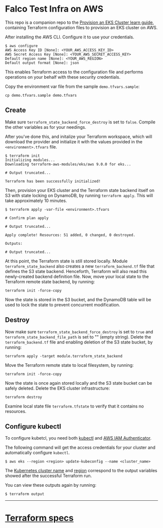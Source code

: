 # Falco Test Infra on AWS

This repo is a companion repo to the [Provision an EKS Cluster learn guide](https://learn.hashicorp.com/terraform/kubernetes/provision-eks-cluster), containing
Terraform configuration files to provision an EKS cluster on AWS.

After installing the AWS CLI. Configure it to use your credentials.

```shell
$ aws configure
AWS Access Key ID [None]: <YOUR_AWS_ACCESS_KEY_ID>
AWS Secret Access Key [None]: <YOUR_AWS_SECRET_ACCESS_KEY>
Default region name [None]: <YOUR_AWS_REGION>
Default output format [None]: json
```

This enables Terraform access to the configuration file and performs operations on your behalf with these security credentials.

Copy the environment var file from the sample `demo.tfvars.sample`:

```shell
cp demo.tfvars.sample demo.tfvars
```

## Create

Make sure `terraform_state_backend_force_destroy` is set to `false`. Compile the other variables as for your needings.

After you've done this,  and initalize your Terraform workspace, which will download the provider and initialize it with the values provided in the `<environment>.tfvars` file.

```shell
$ terraform init
Initializing modules...
Downloading terraform-aws-modules/eks/aws 9.0.0 for eks...

# Output truncated...

Terraform has been successfully initialized!
```

Then, provision your EKS cluster and the Terraform state backend itself on S3 with state locking on DynamoDB, by running `terraform apply`. This will 
take approximately 10 minutes.

```shell
$ terraform apply -var-file <environment>.tfvars

# Confirm plan apply

# Output truncated...

Apply complete! Resources: 51 added, 0 changed, 0 destroyed.

Outputs:

# Output truncated...
```

At this point, the Terraform state is still stored locally.
Module `terraform_state_backend` also creates a new `terraform_backend.tf` file that defines the S3 state backend.
Henceforth, Terraform will also read this newly-created backend definition file.
Now, move your local state to the Terraform remote state backend, by running:

```
terraform init -force-copy
```

Now the state is stored in the S3 bucket, and the DynamoDB table will be used to lock the state to prevent concurrent modification.

## Destroy

Now make sure `terraform_state_backend_force_destroy` is set to `true` and `terraform_state_backend_file_path` is set to "" (empty string).
Delete the `terraform_backend.tf` file and enabling deletion of the S3 state bucket, by running:

```
terraform apply -target module.terraform_state_backend
```

Move the Terraform remote state to local filesystem, by running:

```
terraform init -force-copy
```

Now the state is once again stored locally and the S3 state bucket can be safely deleted.
Delete the EKS cluster infrastructure:

```
terraform destroy
```

Examine local state file `terraform.tfstate` to verify that it contains no resources.

## Configure kubectl

To configure kubetcl, you need both [kubectl](https://kubernetes.io/docs/tasks/tools/install-kubectl/) and [AWS IAM Authenticator](https://docs.aws.amazon.com/eks/latest/userguide/install-aws-iam-authenticator.html).

The following command will get the access credentials for your cluster and automatically
configure `kubectl`.

```shell
$ aws eks --region <region> update-kubeconfig --name <cluster_name>
```

The
[Kubernetes cluster name](https://github.com/hashicorp/learn-terraform-eks/blob/master/outputs.tf#L26)
and [region](https://github.com/hashicorp/learn-terraform-eks/blob/master/outputs.tf#L21)
 correspond to the output variables showed after the successful Terraform run.

You can view these outputs again by running:

```shell
$ terraform output
```

---

# [Terraform specs](./TERRAFORM.md)
